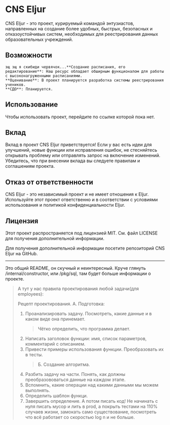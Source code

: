# CNS Eljur

CNS Eljur - это проект, курируемый командой энтузиастов, направленных на создание более удобных, быстрых, безопасных и
отказоустойчивых систем, необходимых для реестрирования данных образовательных учреждений.

## Возможности

    эщ эщ я скибиди червячок...**Создание расписания, его редактирование**: Наш ресурс обладает обширным функционалом для работы с высоконагруженными расписаниями.
    **Оценивание**: В проект планируется разработка системы реестрирования учеников.
    **СДО**: Планируется.

## Использование

Чтобы использовать проект, перейдите по ссылке которой пока нет.

## Вклад

Вклад в проект CNS Eljur приветствуется! Если у вас есть идеи для улучшений, новые функции или исправления ошибок, не
стесняйтесь открывать проблему или отправлять запрос на включение изменений. Убедитесь, что при внесении вклада вы
следуете правилам и соглашениям проекта.

## Отказ от ответственности

CNS Eljur - это независимый проект и не имеет отношения к Eljur. Используйте этот проект ответственно и в соответствии с
условиями использования и политикой конфиденциальности Eljur.

## Лицензия

Этот проект распространяется под лицензией MIT. См. файл LICENSE для получения дополнительной информации.

Для получения дополнительной информации посетите репозиторий CNS Eljur на GitHub.

---

Это общий README, он скучный и неинтересный. Круче глянуть /internal/constructor, или /pkg/sql, там будет больше
информации о проекте.

> А тут у нас правила проектирования любой задачи(для employees):
>
> Рецепт проектирования.
> А. Подготовка:
>
> 1) Проанализировать задачу. Посмотреть, какие данные и в каком виде она принемает.
>    > Чётко определить, что программа делает.
>    >
> 2) Написать заголовок функции: имя, список параметров, комментарий с описанием.
> 3) Привести примеры использования функции. Преобразовать их в тесты.
>    > Б. Создание алгоритма.
>    >
> 4) Разбить задачу на части. Понять, как должны преобразововаться данные на каждом этапе.
> 5) Вспомнить, какие операции над какими данными мы можем выполнять.
> 6) Определить шаблон функци.
> 7) Завершить определение. А потом писать код! Не начинать с нуля писать мусор и лить в prod, а покрыть тестами на 110% случаев жизни,
>    замокать само существование, посмотреть что всё работает со скоростью log n и не больше.
